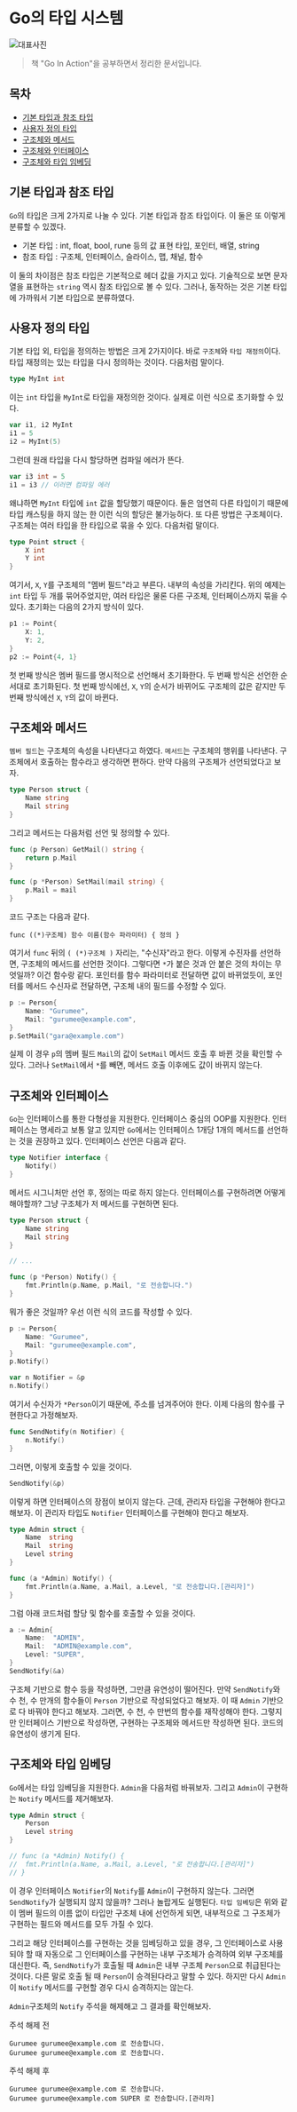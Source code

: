 # Go의 타입 시스템

![대표사진](../logo.png)

> 책 "Go In Action"을 공부하면서 정리한 문서입니다.


## 목차
  - [기본 타입과 참조 타입](#기본-타입과-참조-타입)
  - [사용자 정의 타입](#사용자-정의-타입)
  - [구조체와 메서드](#구조체와-메서드)
  - [구조체와 인터페이스](#구조체와-인터페이스)
  - [구조체와 타입 임베딩](#구조체와-타입-임베딩)


## 기본 타입과 참조 타입

`Go`의 타입은 크게 2가지로 나눌 수 있다. 기본 타입과 참조 타입이다. 이 둘은 또 이렇게 분류할 수 있겠다.

* 기본 타입 : int, float, bool, rune 등의 값 표현 타입, 포인터, 배열, string
* 참조 타입 : 구조체, 인터페이스, 슬라이스, 맵, 채널, 함수

이 둘의 차이점은 참조 타입은 기본적으로 헤더 값을 가지고 있다. 기술적으로 보면 문자열을 표현하는 `string` 역시 참조 타입으로 볼 수 있다. 그러나, 동작하는 것은 기본 타입에 가까워서 기본 타입으로 분류하였다.


## 사용자 정의 타입

기본 타입 외, 타입을 정의하는 방법은 크게 2가지이다. 바로 `구조체`와 `타입 재정의`이다. 타입 재정의는 있는 타입을 다시 정의하는 것이다. 다음처럼 말이다.

```go
type MyInt int
```

이는 `int` 타입을 `MyInt`로 타입을 재정의한 것이다. 실제로 이런 식으로 초기화할 수 있다.

```go
var i1, i2 MyInt
i1 = 5
i2 = MyInt(5)
```

그런데 원래 타입을 다시 할당하면 컴파일 에러가 뜬다.

```go
var i3 int = 5
i1 = i3 // 이러면 컴파일 에러
```

왜냐하면 `MyInt` 타입에 `int` 값을 할당했기 때문이다. 둘은 엄연히 다른 타입이기 때문에 타입 캐스팅을 하지 않는 한 이런 식의 할당은 불가능하다. 또 다른 방법은 구조체이다. 구조체는 여러 타입을 한 타입으로 묶을 수 있다. 다음처럼 말이다.

```go
type Point struct {
	X int
	Y int
}
```

여기서, `X`, `Y`를 구조체의 "멤버 필드"라고 부른다. 내부의 속성을 가리킨다. 위의 예제는 `int` 타입 두 개를 묶어주었지만, 여러 타입은 물론 다른 구조체, 인터페이스까지 묶을 수 있다. 초기화는 다음의 2가지 방식이 있다.

```go
p1 := Point{
    X: 1,
    Y: 2,
}
p2 := Point{4, 1}
```

첫 번째 방식은 멤버 필드를 명시적으로 선언해서 초기화한다. 두 번째 방식은 선언한 순서대로 초기화된다. 첫 번째 방식에선, `X`, `Y`의 순서가 바뀌어도 구조체의 값은 같지만 두 번째 방식에선 `X`, `Y`의 값이 바뀐다.


## 구조체와 메서드

`멤버 필드`는 구조체의 속성을 나타낸다고 하였다. `메서드`는 구조체의 행위를 나타낸다. 구조체에서 호출하는 함수라고 생각하면 편하다. 만약 다음의 구조체가 선언되었다고 보자.

```go
type Person struct {
	Name string
	Mail string
}
```

그리고 메서드는 다음처럼 선언 및 정의할 수 있다.

```go
func (p Person) GetMail() string {
	return p.Mail
}

func (p *Person) SetMail(mail string) {
	p.Mail = mail
}
```

코드 구조는 다음과 같다.

```
func ((*)구조체) 함수 이름(함수 파라미터) { 정의 }
```

여기서 `func` 뒤의 `( (*)구조체 )` 자리는, "수신자"라고 한다. 이렇게 수진자를 선언하면, 구조체의 메서드를 선언한 것이다. 그렇다면 `*`가 붙은 것과 안 붙은 것의 차이는 무엇일까? 이건 함수랑 같다. 포인터를 함수 파라미터로 전달하면 값이 바뀌었듯이, 포인터를 메서드 수신자로 전달하면, 구조체 내의 필드를 수정할 수 있다. 

```go
p := Person{
    Name: "Gurumee",
    Mail: "gurumee@example.com",
}
p.SetMail("gara@example.com")
```

실제 이 경우 `p`의 멤버 필드 `Mail`의 값이 `SetMail` 메서드 호출 후 바뀐 것을 확인할 수 있다. 그러나 `SetMail`에서 `*`를 빼면, 메서드 호출 이후에도 값이 바뀌지 않는다.


## 구조체와 인터페이스

`Go`는 인터페이스를 통한 다형성을 지원한다. 인터페이스 중심의 OOP를 지원한다. 인터페이스는 명세라고 보통 알고 있지만 `Go`에서는 인터페이스 1개당 1개의 메서드를 선언하는 것을 권장하고 있다. 인터페이스 선언은 다음과 같다.

```go
type Notifier interface {
	Notify()
}
```

메서드 시그니처만 선언 후, 정의는 따로 하지 않는다. 인터페이스를 구현하려면 어떻게 해야할까? 그냥 구조체가 저 메서드를 구현하면 된다.

```go
type Person struct {
	Name string
	Mail string
}

// ...

func (p *Person) Notify() {
	fmt.Println(p.Name, p.Mail, "로 전송합니다.")
}
```

뭐가 좋은 것일까? 우선 이런 식의 코드를 작성할 수 있다.

```go
p := Person{
    Name: "Gurumee",
    Mail: "gurumee@example.com",
}
p.Notify()

var n Notifier = &p
n.Notify()
```

여기서 수신자가 `*Person`이기 때문에, 주소를 넘겨주어야 한다. 이제 다음의 함수를 구현한다고 가정해보자.

```go
func SendNotify(n Notifier) {
	n.Notify()
}
```

그러면, 이렇게 호출할 수 있을 것이다.

```go
SendNotify(&p)
```

이렇게 하면 인터페이스의 장점이 보이지 않는다. 근데, 관리자 타입을 구현해야 한다고 해보자. 이 관리자 타입도 `Notifier` 인터페이스를 구현해야 한다고 해보자.

```go
type Admin struct {
	Name  string
	Mail  string
	Level string
}

func (a *Admin) Notify() {
	fmt.Println(a.Name, a.Mail, a.Level, "로 전송합니다.[관리자]")
}
```

그럼 아래 코드처럼 할당 및 함수를 호출할 수 있을 것이다.

```go
a := Admin{
    Name:  "ADMIN",
    Mail:  "ADMIN@example.com",
    Level: "SUPER",
}
SendNotify(&a)
```

구조체 기반으로 함수 등을 작성하면, 그만큼 유연성이 떨어진다. 만약 `SendNotify`와 수 천, 수 만개의 함수들이 `Person` 기반으로 작성되었다고 해보자. 이 때 `Admin` 기반으로 다 바꿔야 한다고 해보자. 그러면, 수 천, 수 만번의 함수를 재작성해야 한다. 그렇지만 인터페이스 기반으로 작성하면, 구현하는 구조체와 메서드만 작성하면 된다. 코드의 유연성이 생기게 된다.


## 구조체와 타입 임베딩

`Go`에서는 타입 임베딩을 지원한다. `Admin`을 다음처럼 바꿔보자. 그리고 `Admin`이 구현하는 `Notify` 메서드를 제거해보자.

```go
type Admin struct {
	Person
	Level string
}

// func (a *Admin) Notify() {
// 	fmt.Println(a.Name, a.Mail, a.Level, "로 전송합니다.[관리자]")
// }
```

이 경우 인터페이스 `Notifier`의 `Notify`를 `Admin`이 구현하지 않는다. 그러면 `SendNotify`가 실행되지 않지 않을까? 그러나 놀랍게도 실행된다. `타입 임베딩`은 위와 같이 멤버 필드의 이름 없이 타입만 구조체 내에 선언하게 되면, 내부적으로 그 구조체가 구현하는 필드와 메서드를 모두 가질 수 있다. 

그리고 해당 인터페이스를 구현하는 것을 임베딩하고 있을 경우, 그 인터페이스로 사용되야 할 때 자동으로 그 인터페이스를 구현하는 내부 구조체가 승격하여 외부 구조체를 대신한다. 즉, `SendNotify`가 호출될 때 `Admin`은 내부 구조체 `Person`으로 취급된다는 것이다. 다른 말로 호출 될 때 `Person`이 승격된다라고 말할 수 있다. 하지만 다시 `Admin`이 `Notify` 메서드를 구현할 경우 다시 승격하지는 않는다. 

`Admin`구조체의 `Notify` 주석을 해제해고 그 결과를 확인해보자.

주석 해제 전
```
Gurumee gurumee@example.com 로 전송합니다.
Gurumee gurumee@example.com 로 전송합니다.
```

주석 해제 후
```
Gurumee gurumee@example.com 로 전송합니다.
Gurumee gurumee@example.com SUPER 로 전송합니다.[관리자]
```


